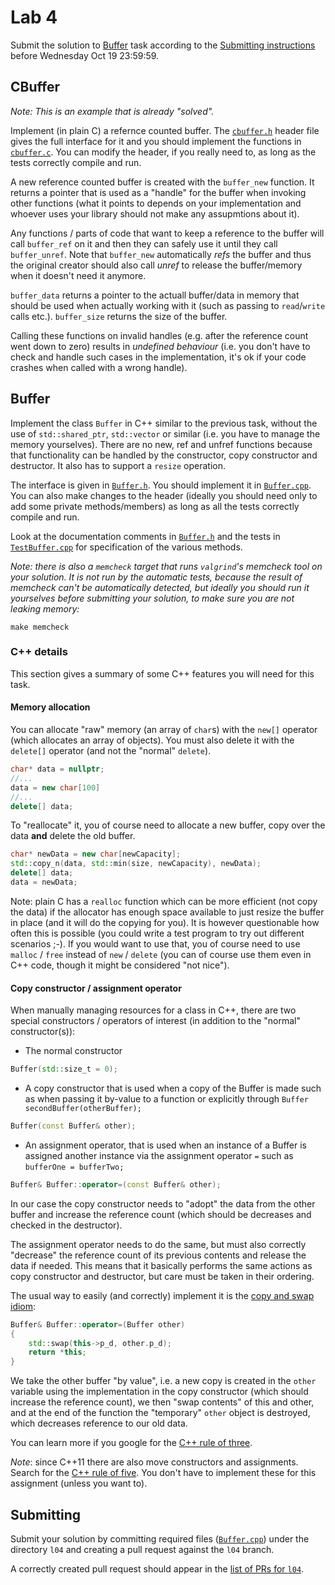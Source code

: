 Lab 4
=====

Submit the solution to [Buffer](#buffer) task according to the
[Submitting instructions](#submitting) before Wednesday Oct 19 23:59:59.


CBuffer
-------

*Note: This is an example that is already "solved".*

Implement (in plain C) a refernce counted buffer. The [`cbuffer.h`](cbuffer.h)
header file gives the full interface for it and you should implement the
functions in [`cbuffer.c`](cbuffer.c).  You can modify the header, if you
really need to, as long as the tests correctly compile and run.

A new reference counted buffer is created with the `buffer_new` function. It
returns a pointer that is used as a "handle" for the buffer when invoking other
functions (what it points to depends on your implementation and whoever
uses your library should not make any assupmtions about it).

Any functions / parts of code that want to keep a reference to the buffer will
call `buffer_ref`  on it and then they can safely use it until they call
`buffer_unref`.  Note that `buffer_new` automatically *refs* the buffer and thus
the original creator should also call *unref* to release the buffer/memory when
it doesn't need it anymore.

`buffer_data` returns a pointer to the actuall buffer/data in memory that should
be used when actually working with it (such as passing to `read`/`write` calls
etc.). `buffer_size` returns the size of the buffer.

Calling these functions on invalid handles (e.g. after the reference count went
down to zero) results in *undefined behaviour* (i.e. you don't have to check and
handle such cases in the implementation, it's ok if your code crashes when
called with a wrong handle).

Buffer
------

Implement the class `Buffer` in C++ similar to the previous task, without the
use of `std::shared_ptr`, `std::vector` or similar (i.e. you have to manage the
memory yourselves). There are no new, ref and unfref functions because that
functionality can be handled by the constructor, copy constructor and
destructor. It also has to support a `resize` operation.

The interface is given in [`Buffer.h`](Buffer.h). You should implement it in
[`Buffer.cpp`](Buffer.cpp). You can also make changes to the header (ideally
you should need only to add some private methods/members) as long as all the
tests correctly compile and run.

Look at the documentation comments in [`Buffer.h`](Buffer.h) and the tests in
[`TestBuffer.cpp`](TestBuffer.cpp) for specification of the various methods.

*Note: there is also a `memcheck` target that runs `valgrind`'s memcheck tool
on your solution. It is not run by the automatic tests, because the result of
memcheck can't be automatically detected, but ideally you should run it
yourselves before submitting your solution, to make sure you are not leaking
memory:*

    make memcheck

### C++ details

This section gives a summary of some C++ features you will need for this task.

#### Memory allocation

You can allocate "raw" memory (an array of `char`s) with the `new[]` operator
(which allocates an array of objects). You must also delete it with the `delete[]`
operator (and not the "normal" `delete`).

```c++
char* data = nullptr;
//...
data = new char[100]
//...
delete[] data;
```

To "reallocate" it, you of course need to allocate a new buffer, copy over the data
**and** delete the old buffer.

```c++
char* newData = new char[newCapacity];
std::copy_n(data, std::min(size, newCapacity), newData);
delete[] data;
data = newData;
```

Note: plain C has a `realloc` function which can be more efficient (not copy the
data) if the allocator has enough space available to just resize the buffer in
place (and it will do the copying for you). It is however questionable how often
this is possible (you could write a test program to try out different scenarios
;-). If you would want to use that, you of course need to use `malloc` / `free`
instead of `new` / `delete` (you can of course use them even in C++ code, though
it might be considered "not nice"). 

#### Copy constructor / assignment operator

When manually managing resources for a class in C++, there are two special constructors
/ operators of interest (in addition to the "normal" constructor(s)):


- The normal constructor

```c++
Buffer(std::size_t = 0);
```

- A copy constructor that is used when a copy of the Buffer is made
  such as when passing it by-value to a function or explicitly through
  `Buffer secondBuffer(otherBuffer);`

```c++
Buffer(const Buffer& other);
```

- An assignment operator, that is used when an instance of a Buffer is assigned
  another instance via the assignment operator `=`  such as `bufferOne = bufferTwo;`

```c++
Buffer& Buffer::operator=(const Buffer& other);
```


In our case the copy constructor needs to "adopt" the data from the other buffer
and increase the reference count (which should be decreases and checked in the
destructor).

The assignment operator needs to do the same, but must also correctly "decrease"
the reference count of its previous contents and release the data if needed.
This means that it basically performs the same actions as copy constructor and
destructor, but care must be taken in their ordering.

The usual way to easily (and correctly) implement it is the
[copy and swap idiom](https://www.google.com/search?q=c%2B%2B+copy+and+swap):

```c++
Buffer& Buffer::operator=(Buffer other)
{
	std::swap(this->p_d, other.p_d);
	return *this;
}
```

We take the other buffer "by value", i.e. a new copy is created in the `other` variable
using the implementation in the copy constructor (which should increase the reference count),
we then "swap contents" of this and other, and at the end of the function the "temporary"
`other` object is destroyed, which decreases reference to our old data.

You can learn more if you google for the
[C++ rule of three](https://www.google.com/search?q=c%2B%2B+rule+of+three).

*Note*: since C++11 there are also move constructors and assignments. Search for the
[C++ rule of five](https://www.google.com/search?q=c%2B%2B+rule+of+five). You
don't have to implement these for this assignment (unless you want to).

Submitting
----------

Submit your solution by committing required files ([`Buffer.cpp`](Buffer.cpp))
under the directory `l04` and creating a pull request against the `l04` branch.

A correctly created pull request should appear in the
[list of PRs for `l04`](https://github.com/pulls?utf8=%E2%9C%93&q=is%3Aopen+is%3Apr+user%3AFMFI-UK-2-AIN-118+base%3Al04).
